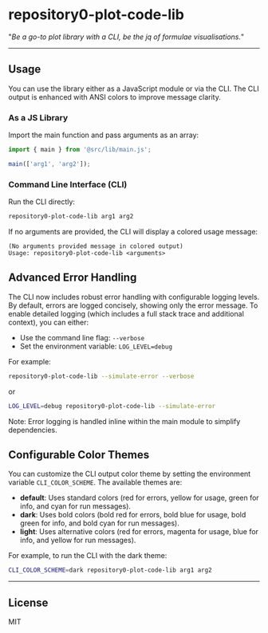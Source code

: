 # repository0-plot-code-lib

"_Be a go-to plot library with a CLI, be the jq of formulae visualisations._"

---

## Usage

You can use the library either as a JavaScript module or via the CLI. The CLI output is enhanced with ANSI colors to improve message clarity.

### As a JS Library

Import the main function and pass arguments as an array:

```js
import { main } from '@src/lib/main.js';

main(['arg1', 'arg2']);
```

### Command Line Interface (CLI)

Run the CLI directly:

```bash
repository0-plot-code-lib arg1 arg2
```

If no arguments are provided, the CLI will display a colored usage message:

```
(No arguments provided message in colored output)
Usage: repository0-plot-code-lib <arguments>
```

## Advanced Error Handling

The CLI now includes robust error handling with configurable logging levels. By default, errors are logged concisely, showing only the error message. To enable detailed logging (which includes a full stack trace and additional context), you can either:

- Use the command line flag: `--verbose`
- Set the environment variable: `LOG_LEVEL=debug`

For example:

```bash
repository0-plot-code-lib --simulate-error --verbose
```

or

```bash
LOG_LEVEL=debug repository0-plot-code-lib --simulate-error
```

Note: Error logging is handled inline within the main module to simplify dependencies.

## Configurable Color Themes

You can customize the CLI output color theme by setting the environment variable `CLI_COLOR_SCHEME`. The available themes are:

- **default**: Uses standard colors (red for errors, yellow for usage, green for info, and cyan for run messages).
- **dark**: Uses bold colors (bold red for errors, bold blue for usage, bold green for info, and bold cyan for run messages).
- **light**: Uses alternative colors (red for errors, magenta for usage, blue for info, and yellow for run messages).

For example, to run the CLI with the dark theme:

```bash
CLI_COLOR_SCHEME=dark repository0-plot-code-lib arg1 arg2
```

---

## License

MIT
